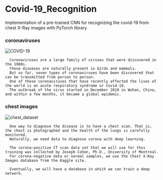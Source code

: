 # Covid-19_Recognition
Implementation of a pre-trained CNN for recognizing the covid-19 from chest X-Ray images with PyTorch library

### coronaviruses
![COVID-19](https://user-images.githubusercontent.com/85555218/127903018-7cd2ee42-7e15-4988-88ee-7ad6addfc347.png)

      Coronaviruses are a large family of viruses that were discovered in the 1960s. 
      these diseases are naturally present in birds and mammals. 
      But so far, seven types of coronaviruses have been discovered that can be transmitted from person to person. 
      One of these coronaviruses that have recently affected the lives of the world is an acute respiratory syndrome or Covid-19. 
      The outbreak of the virus started in December 2019 in Wuhan, China, and within a few months, it became a global epidemic.

### chest images
![chest_dataset](https://user-images.githubusercontent.com/85555218/127903321-afd46702-a945-4d69-af17-01596cf4ff6d.png)

      One way to diagnose the disease is to have a chest scan. That is, the chest is photographed and the health of the lungs is carefully monitored.
      Naturally, we need data to diagnose corona with deep learning. 
      
      The corona-positive CT scan data set that we will use for this training was collected by Joseph Cohen, Ph.D., University of Montreal.
      For corona-negative data or normal samples, we use the Chest X-Ray Images database from the Kaggle site. 

      Eventually, we will have a database in which we can train a deep network.
